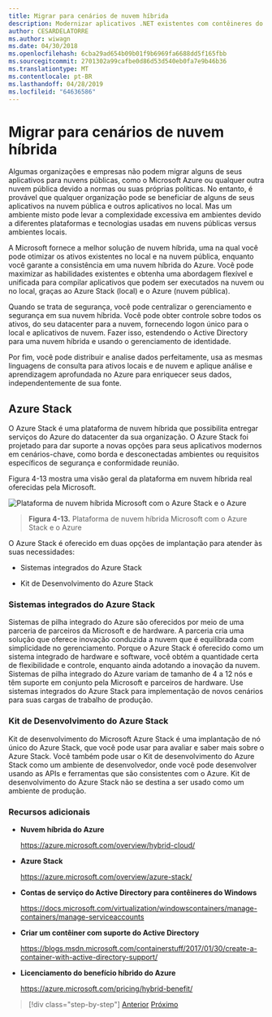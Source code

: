 ```yaml
---
title: Migrar para cenários de nuvem híbrida
description: Modernizar aplicativos .NET existentes com contêineres do Windows e de nuvem do Azure | Migrar para cenários de nuvem híbrida
author: CESARDELATORRE
ms.author: wiwagn
ms.date: 04/30/2018
ms.openlocfilehash: 6cba29ad654b09b01f9b6969fa6688dd5f165fbb
ms.sourcegitcommit: 2701302a99cafbe0d86d53d540eb0fa7e9b46b36
ms.translationtype: MT
ms.contentlocale: pt-BR
ms.lasthandoff: 04/28/2019
ms.locfileid: "64636586"
---
```

# <a name="migrate-to-hybrid-cloud-scenarios"></a>Migrar para cenários de nuvem híbrida

Algumas organizações e empresas não podem migrar alguns de seus aplicativos para nuvens públicas, como o Microsoft Azure ou qualquer outra nuvem pública devido a normas ou suas próprias políticas. No entanto, é provável que qualquer organização pode se beneficiar de alguns de seus aplicativos na nuvem pública e outros aplicativos no local. Mas um ambiente misto pode levar a complexidade excessiva em ambientes devido a diferentes plataformas e tecnologias usadas em nuvens públicas versus ambientes locais.

A Microsoft fornece a melhor solução de nuvem híbrida, uma na qual você pode otimizar os ativos existentes no local e na nuvem pública, enquanto você garante a consistência em uma nuvem híbrida do Azure. Você pode maximizar as habilidades existentes e obtenha uma abordagem flexível e unificada para compilar aplicativos que podem ser executados na nuvem ou no local, graças ao Azure Stack (local) e o Azure (nuvem pública).

Quando se trata de segurança, você pode centralizar o gerenciamento e segurança em sua nuvem híbrida. Você pode obter controle sobre todos os ativos, do seu datacenter para a nuvem, fornecendo logon único para o local e aplicativos de nuvem. Fazer isso, estendendo o Active Directory para uma nuvem híbrida e usando o gerenciamento de identidade.

Por fim, você pode distribuir e analise dados perfeitamente, usa as mesmas linguagens de consulta para ativos locais e de nuvem e aplique análise e aprendizagem aprofundada no Azure para enriquecer seus dados, independentemente de sua fonte.

## <a name="azure-stack"></a>Azure Stack

O Azure Stack é uma plataforma de nuvem híbrida que possibilita entregar serviços do Azure do datacenter da sua organização. O Azure Stack foi projetado para dar suporte a novas opções para seus aplicativos modernos em cenários-chave, como borda e desconectadas ambientes ou requisitos específicos de segurança e conformidade reunião.

Figura 4-13 mostra uma visão geral da plataforma em nuvem híbrida real oferecidas pela Microsoft.

![Plataforma de nuvem híbrida Microsoft com o Azure Stack e o Azure](./media/image13.jpg)

> **Figura 4-13.** Plataforma de nuvem híbrida Microsoft com o Azure Stack e o Azure

O Azure Stack é oferecido em duas opções de implantação para atender às suas necessidades:

- Sistemas integrados do Azure Stack

- Kit de Desenvolvimento do Azure Stack

### <a name="azure-stack-integrated-systems"></a>Sistemas integrados do Azure Stack

Sistemas de pilha integrado do Azure são oferecidos por meio de uma parceria de parceiros da Microsoft e de hardware. A parceria cria uma solução que oferece inovação conduzida a nuvem que é equilibrada com simplicidade no gerenciamento. Porque o Azure Stack é oferecido como um sistema integrado de hardware e software, você obtém a quantidade certa de flexibilidade e controle, enquanto ainda adotando a inovação da nuvem. Sistemas de pilha integrado do Azure variam de tamanho de 4 a 12 nós e têm suporte em conjunto pela Microsoft e parceiros de hardware. Use sistemas integrados do Azure Stack para implementação de novos cenários para suas cargas de trabalho de produção.

### <a name="azure-stack-development-kit"></a>Kit de Desenvolvimento do Azure Stack

Kit de desenvolvimento do Microsoft Azure Stack é uma implantação de nó único do Azure Stack, que você pode usar para avaliar e saber mais sobre o Azure Stack. Você também pode usar o Kit de desenvolvimento do Azure Stack como um ambiente de desenvolvedor, onde você pode desenvolver usando as APIs e ferramentas que são consistentes com o Azure. Kit de desenvolvimento do Azure Stack não se destina a ser usado como um ambiente de produção.

### <a name="additional-resources"></a>Recursos adicionais

- **Nuvem híbrida do Azure**

    <https://azure.microsoft.com/overview/hybrid-cloud/>

- **Azure Stack**

    <https://azure.microsoft.com/overview/azure-stack/>

- **Contas de serviço do Active Directory para contêineres do Windows**

    <https://docs.microsoft.com/virtualization/windowscontainers/manage-containers/manage-serviceaccounts>

- **Criar um contêiner com suporte do Active Directory**

    <https://blogs.msdn.microsoft.com/containerstuff/2017/01/30/create-a-container-with-active-directory-support/>

- **Licenciamento do benefício híbrido do Azure**

    <https://azure.microsoft.com/pricing/hybrid-benefit/>

>[!div class="step-by-step"]
>[Anterior](modernize-your-apps-lifecycle-with-ci-cd-pipelines-and-devops-tools-in-the-cloud.md)
>[Próximo](../walkthroughs-technical-get-started-overview.md)
